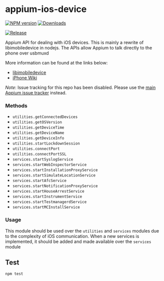 appium-ios-device
===================

[![NPM version](http://img.shields.io/npm/v/appium-ios-device.svg)](https://npmjs.org/package/appium-ios-device)
[![Downloads](http://img.shields.io/npm/dm/appium-ios-device.svg)](https://npmjs.org/package/appium-ios-device)

[![Release](https://github.com/appium/appium-ios-device/actions/workflows/publish.js.yml/badge.svg)](https://github.com/appium/appium-ios-device/actions/workflows/publish.js.yml)

Appium API for dealing with iOS devices. This is mainly a rewrite of libimobiledevice in nodejs. The APIs allow Appium to talk directly to the phone over usbmuxd

More information can be found at the links below:
* [libimobiledevice](https://github.com/libimobiledevice/libimobiledevice)
* [iPhone Wiki](https://www.theiphonewiki.com/)

*Note*: Issue tracking for this repo has been disabled. Please use the [main Appium issue tracker](https://github.com/appium/appium/issues) instead.

### Methods

- `utilities.getConnectedDevices`
- `utilities.getOSVersion`
- `utilities.getDeviceTime`
- `utilities.getDeviceName`
- `utilities.getDeviceInfo`
- `utilities.startLockdownSession`
- `utilities.connectPort`
- `utilities.connectPortSSL`
- `services.startSyslogService`
- `services.startWebInspectorService`
- `services.startInstallationProxyService`
- `services.startSimulateLocationService`
- `services.startAfcService`
- `services.startNotificationProxyService`
- `services.startHouseArrestService`
- `services.startInstrumentService`
- `services.startTestmanagerdService`
- `services.startMCInstallService`

### Usage

This module should be used over the `utilities` and `services` modules due to the complexity of iOS communication. When a new services is implemented, it should be added and made available over the `services` module

## Test

```
npm test
```
